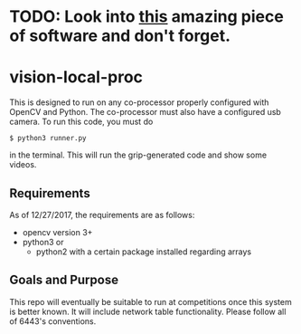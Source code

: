 # TODO: Look into [this](https://github.com/WPIRoboticsProjects/opencv-installer) amazing piece of software and don't forget.
# vision-local-proc
This is designed to run on any co-processor properly configured with OpenCV and Python.
The co-processor must also have a configured usb camera.
To run this code, you must do 

`$ python3 runner.py`

in the terminal.
This will run the grip-generated code and show some videos.
## Requirements
As of 12/27/2017, the requirements are as follows:
* opencv version 3+
* python3 or
  * python2 with a certain package installed regarding arrays
## Goals and Purpose
This repo will eventually be suitable to run at competitions
once this system is better known. It will include network table 
functionality.  Please follow all of 6443's conventions.

